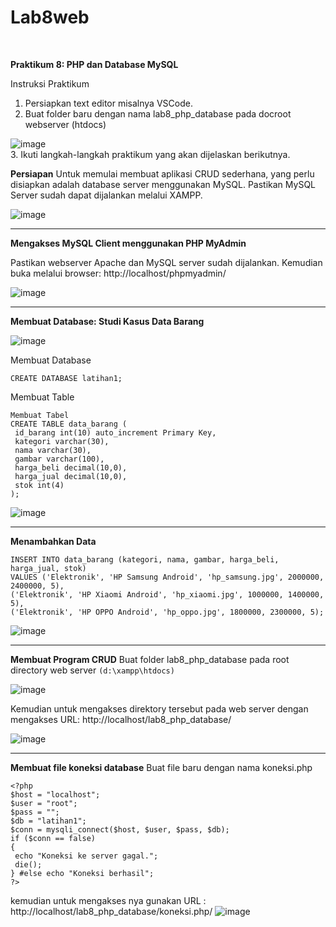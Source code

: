 # Lab8web

<br>

**Praktikum 8: PHP dan Database MySQL**

Instruksi Praktikum
1. Persiapkan text editor misalnya VSCode.
2. Buat folder baru dengan nama lab8_php_database pada docroot webserver 
(htdocs)

![image](https://github.com/Luxcario/Lab8web/assets/116184002/35937eef-03ca-447c-b02a-246bd2deb747)
<br>
3. Ikuti langkah-langkah praktikum yang akan dijelaskan berikutnya. 
<br>

**Persiapan**
Untuk memulai membuat aplikasi CRUD sederhana, yang perlu disiapkan adalah 
database server menggunakan MySQL. Pastikan MySQL Server sudah dapat dijalankan 
melalui XAMPP.

![image](https://github.com/Luxcario/Lab8web/assets/116184002/f8a7ea95-4677-4395-9aa4-a261fe508d75)
<hr>

**Mengakses MySQL Client menggunakan PHP MyAdmin**

Pastikan webserver Apache dan MySQL server sudah dijalankan. Kemudian buka 
melalui browser: http://localhost/phpmyadmin/

![image](https://github.com/Luxcario/Lab8web/assets/116184002/d498c02a-5679-4453-b989-fd4311428be3)
<hr>

**Membuat Database: Studi Kasus Data Barang**

![image](https://github.com/Luxcario/Lab8web/assets/116184002/cb97e6b5-88db-4769-9e4d-f749fb9e1391)
<br>

Membuat Database
```
CREATE DATABASE latihan1;
```
Membuat Table
```
Membuat Tabel
CREATE TABLE data_barang (
 id_barang int(10) auto_increment Primary Key,
 kategori varchar(30),
 nama varchar(30),
 gambar varchar(100),
 harga_beli decimal(10,0),
 harga_jual decimal(10,0),
 stok int(4)
);
```

![image](https://github.com/Luxcario/Lab8web/assets/116184002/b1f38b3c-a0fd-41e9-8f29-f2526bfa4a53)
<hr>

**Menambahkan Data**
```
INSERT INTO data_barang (kategori, nama, gambar, harga_beli, harga_jual, stok)
VALUES ('Elektronik', 'HP Samsung Android', 'hp_samsung.jpg', 2000000, 2400000, 5),
('Elektronik', 'HP Xiaomi Android', 'hp_xiaomi.jpg', 1000000, 1400000, 5),
('Elektronik', 'HP OPPO Android', 'hp_oppo.jpg', 1800000, 2300000, 5);
```

![image](https://github.com/Luxcario/Lab8web/assets/116184002/e4206d06-dfce-41df-bd33-855591fc4c5b)
<hr>

**Membuat Program CRUD**
Buat folder lab8_php_database pada root directory web server ```(d:\xampp\htdocs)```

![image](https://github.com/Luxcario/Lab8web/assets/116184002/6f322c1e-1d6b-4f30-a381-fb4c86782820)

Kemudian untuk mengakses direktory tersebut pada web server dengan mengakses URL: 
http://localhost/lab8_php_database/

![image](https://github.com/Luxcario/Lab8web/assets/116184002/f1301886-916a-4e75-932c-095eceef5572)
<hr>

**Membuat file koneksi database**
Buat file baru dengan nama koneksi.php
```
<?php
$host = "localhost";
$user = "root";
$pass = "";
$db = "latihan1";
$conn = mysqli_connect($host, $user, $pass, $db);
if ($conn == false)
{
 echo "Koneksi ke server gagal.";
 die();
} #else echo "Koneksi berhasil";
?>
```

kemudian untuk mengakses nya gunakan URL : http://localhost/lab8_php_database/koneksi.php/
![image](https://github.com/Luxcario/Lab8web/assets/116184002/b349c1d2-6049-4414-a560-6e31e0176da7)
